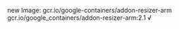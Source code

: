 new Image: gcr.io/google-containers/addon-resizer-arm
gcr.io/google_containers/addon-resizer-arm:2.1 √

